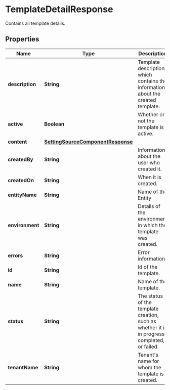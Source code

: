 

# TemplateDetailResponse

Contains all template details.

## Properties

| Name | Type | Description | Notes |
|------------ | ------------- | ------------- | -------------|
|**description** | **String** | Template description which contains the information about the created template. |  [optional] |
|**active** | **Boolean** | Whether or not the template is active. |  [optional] |
|**content** | [**SettingSourceComponentResponse**](SettingSourceComponentResponse.md) |  |  [optional] |
|**createdBy** | **String** | Information about the user who created it. |  [optional] |
|**createdOn** | **String** | When it is created. |  [optional] |
|**entityName** | **String** | Name of the Entity |  [optional] |
|**environment** | **String** | Details of the environment in which the template was created. |  [optional] |
|**errors** | **String** | Error information. |  [optional] |
|**id** | **String** | Id of the template. |  [optional] |
|**name** | **String** | Name of the template. |  [optional] |
|**status** | **String** | The status of the template creation, such as whether it is in progress, completed, or failed. |  [optional] |
|**tenantName** | **String** | Tenant&#39;s name for whom the template is created. |  [optional] |



